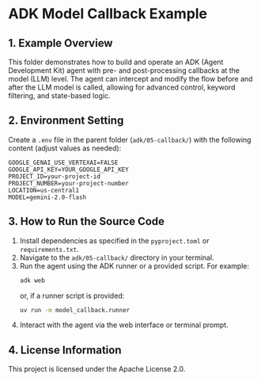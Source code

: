 # ADK Model Callback Example

## 1. Example Overview
This folder demonstrates how to build and operate an ADK (Agent Development Kit) agent with pre- and post-processing callbacks at the model (LLM) level. The agent can intercept and modify the flow before and after the LLM model is called, allowing for advanced control, keyword filtering, and state-based logic.

## 2. Environment Setting
Create a `.env` file in the parent folder (`adk/05-callback/`) with the following content (adjust values as needed):

```
GOOGLE_GENAI_USE_VERTEXAI=FALSE
GOOGLE_API_KEY=YOUR_GOOGLE_API_KEY
PROJECT_ID=your-project-id
PROJECT_NUMBER=your-project-number
LOCATION=us-central1
MODEL=gemini-2.0-flash
```

## 3. How to Run the Source Code
1. Install dependencies as specified in the `pyproject.toml` or `requirements.txt`.
2. Navigate to the `adk/05-callback/` directory in your terminal.
3. Run the agent using the ADK runner or a provided script. For example:
   ```bash
   adk web
   ```
   or, if a runner script is provided:
   ```bash
   uv run -m model_callback.runner
   ```
4. Interact with the agent via the web interface or terminal prompt.

## 4. License Information
This project is licensed under the Apache License 2.0.
